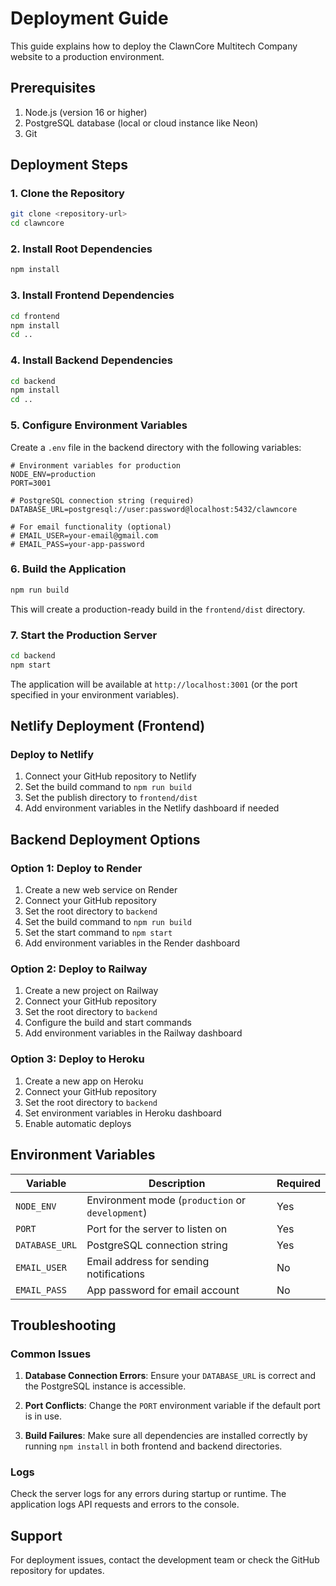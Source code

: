 # Deployment Guide

This guide explains how to deploy the ClawnCore Multitech Company website to a production environment.

## Prerequisites

1. Node.js (version 16 or higher)
2. PostgreSQL database (local or cloud instance like Neon)
3. Git

## Deployment Steps

### 1. Clone the Repository

```bash
git clone <repository-url>
cd clawncore
```

### 2. Install Root Dependencies

```bash
npm install
```

### 3. Install Frontend Dependencies

```bash
cd frontend
npm install
cd ..
```

### 4. Install Backend Dependencies

```bash
cd backend
npm install
cd ..
```

### 5. Configure Environment Variables

Create a `.env` file in the backend directory with the following variables:

```env
# Environment variables for production
NODE_ENV=production
PORT=3001

# PostgreSQL connection string (required)
DATABASE_URL=postgresql://user:password@localhost:5432/clawncore

# For email functionality (optional)
# EMAIL_USER=your-email@gmail.com
# EMAIL_PASS=your-app-password
```

### 6. Build the Application

```bash
npm run build
```

This will create a production-ready build in the `frontend/dist` directory.

### 7. Start the Production Server

```bash
cd backend
npm start
```

The application will be available at `http://localhost:3001` (or the port specified in your environment variables).

## Netlify Deployment (Frontend)

### Deploy to Netlify

1. Connect your GitHub repository to Netlify
2. Set the build command to `npm run build`
3. Set the publish directory to `frontend/dist`
4. Add environment variables in the Netlify dashboard if needed

## Backend Deployment Options

### Option 1: Deploy to Render

1. Create a new web service on Render
2. Connect your GitHub repository
3. Set the root directory to `backend`
4. Set the build command to `npm run build`
5. Set the start command to `npm start`
6. Add environment variables in the Render dashboard

### Option 2: Deploy to Railway

1. Create a new project on Railway
2. Connect your GitHub repository
3. Set the root directory to `backend`
4. Configure the build and start commands
5. Add environment variables in the Railway dashboard

### Option 3: Deploy to Heroku

1. Create a new app on Heroku
2. Connect your GitHub repository
3. Set the root directory to `backend`
4. Set environment variables in Heroku dashboard
5. Enable automatic deploys

## Environment Variables

| Variable | Description | Required |
|----------|-------------|----------|
| `NODE_ENV` | Environment mode (`production` or `development`) | Yes |
| `PORT` | Port for the server to listen on | Yes |
| `DATABASE_URL` | PostgreSQL connection string | Yes |
| `EMAIL_USER` | Email address for sending notifications | No |
| `EMAIL_PASS` | App password for email account | No |

## Troubleshooting

### Common Issues

1. **Database Connection Errors**: Ensure your `DATABASE_URL` is correct and the PostgreSQL instance is accessible.

2. **Port Conflicts**: Change the `PORT` environment variable if the default port is in use.

3. **Build Failures**: Make sure all dependencies are installed correctly by running `npm install` in both frontend and backend directories.

### Logs

Check the server logs for any errors during startup or runtime. The application logs API requests and errors to the console.

## Support

For deployment issues, contact the development team or check the GitHub repository for updates.